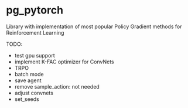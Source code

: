 # pg_pytorch
Library with implementation of most popular Policy Gradient methods for Reinforcement Learning

TODO:
* test gpu support
* implement K-FAC optimizer for ConvNets
* TRPO
* batch mode
* save agent
* remove sample_action: not needed
* adjust convnets
* set_seeds

